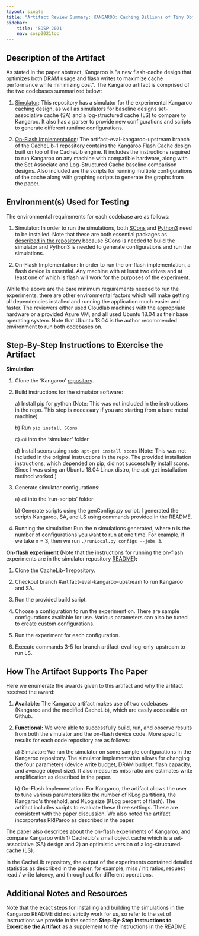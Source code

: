 ```yaml
---
layout: single
title: "Artifact Review Summary: KANGAROO: Caching Billions of Tiny Objects on Flash"
sidebar:
    title: 'SOSP 2021'
    nav: sosp2021toc
---
```


## Description of the Artifact

As stated in the paper abstract, Kangaroo is "a new flash-cache design that
optimizes both DRAM usage and flash writes to maximize cache performance while minimizing cost". The Kangaroo artifact is comprised of the two codebases summarized below:

1) [Simulator](https://github.com/saramcallister/Kangaroo): This repository has a simulator for the experimental Kangaroo caching design, as well as simulators for baseline designs set-associative cache (SA) and a log-structured cache (LS) to compare to Kangaroo. It also has a parser to provide new configurations and scripts to generate different runtime configurations.

2) [On-Flash Implementation](https://github.com/saramcallister/CacheLib-1/tree/artifact-eval-kangaroo-upstream): The artifact-eval-kangaroo-upstream branch of the CacheLib-1 repository contains the Kangaroo Flash Cache design built on top of the CacheLib engine. It includes the instructions required to run Kangaroo on any machine with compatible hardware, along with the Set Associate and Log-Structured Cache baseline comparison designs. Also included are the scripts for running multiple configurations of the cache along with graphing scripts to generate the graphs from the paper.

<!-- *Start by including the links and any other useful description (not instructions) provided by the authors, then summarize the reviewers' artifact descriptions* -->

## Environment(s) Used for Testing

The environmental requirements for each codebase are as follows:

1) Simulator: In order to run the simulations, both [SCons](https://scons.org/) and [Python3](https://www.python.org/downloads/) need to be installed. Note that these are both essential packages as [described in the repository](https://github.com/saramcallister/Kangaroo#simulation-code) because SCons is needed to build the simulator and Python3 is needed to generate configurations and run the simulations.

2) On-Flash Implementation: In order to run the on-flash implementation, a flash device is essential. Any machine with at least two drives and at least one of which is flash will work for the purposes of the experiment.

While the above are the bare minimum requirements needed to run the experiments, there are other environmental factors which will make getting all dependencies installed and running the application much easier and faster. The reviewers either used Cloudlab machines with the appropriate hardware or a provided Azure VM, and all used Ubuntu 18.04 as their base operating system. Note that Ubuntu 18.04 is the author recommended environment to run both codebases on. 
<!-- *Describe the environments the evaluators used. If multiple environments were used succesfully, list all of them. Describe the environment in sufficient detail that a later reader could conceivably re-create something similar. If author-provided resources were used, say as much about them as we know (but don't provide hostnames, etc.)* -->

## Step-By-Step Instructions to Exercise the Artifact
**Simulation:**

1) Clone the ‘Kangaroo’ [repository](https://github.com/saramcallister/Kangaroo).

2) Build instructions for the simulator software:

    a) Install pip for python (Note: This was not included in the instructions in the repo. This step is necessary if you are starting from a bare metal machine) 

    b) Run `pip install SCons`

    c) `cd` into the ‘simulator’ folder

    d) Install scons using `sudo apt-get install scons` (Note: This was not included in the original instructions in the repo. The provided installation instructions, which depended on pip, did not successfully install scons. Since I was using an Ubuntu 18.04 Linux distro, the apt-get installation method worked.)

3) Generate simulator configurations:

    a) `cd` into the ‘run-scripts’ folder

    b) Generate scripts using the genConfigs.py script. I generated the scripts Kangaroo, SA, and LS using commands provided in the README.

4) Running the simulation: Run the n simulations generated, where n is the number of configurations you want to run at one time. For example, if we take n = 3, then we run `./runLocal.py configs --jobs 3`.

**On-flash experiment** (Note that the instructions for running the on-flash experiments are in the simulator repository [README](https://github.com/saramcallister/Kangaroo#kangaroo-flash-experiments))**:**

1) Clone the CacheLib-1 repository. 

2) Checkout branch #artifact-eval-kangaroo-upstream to run Kangaroo and SA.

3) Run the provided build script.

4) Choose a configuration to run the experiment on. There are sample configurations available for use. Various parameters can also be tuned to create custom configurations.

5) Run the experiment for each configuration.

6) Execute commands 3-5 for branch artifact-eval-log-only-upstream to run LS.
<!-- *Describe what the evaluators did in a step-by-step manner to build, install, run, etc. Ideally, assuming the reviews contain enough detail, a later reader should be able to try to re-trace the evaluators' steps. Specific command lines, if they can be found in the authors' instructions, reviews, or comments, are encouraged. If multiple environments were used, and these require different steps, you may need to make notes about the differences.* -->

## How The Artifact Supports The Paper
Here we enumerate the awards given to this artifact and why the artifact received the award:

1) **Available:** The Kangaroo artifact makes use of two codebases (Kangaroo and the modified CacheLib), which are easily accessible on Github. 

2) **Functional:** We were able to successfully build, run, and observe results from both the simulator and the on-flash device code. More specific results for each code repository are as follows:

    a) Simulator: We ran the simulator on some sample configurations in the Kangaroo repository. The simulator implementation allows for changing the four parameters (device write budget, DRAM budget, flash capacity, and average object size). It also measures miss ratio and estimates write amplification as described in the paper. 

    b) On-Flash Implementation: For Kangaroo, the artifact allows the user to tune various parameters like the number of KLog partitions, the Kangaroo's threshold, and KLog size (KLog percent of flash). The artifact includes scripts to evaluate these three settings. These are consistent with the paper discussion. We also noted the artifact  incorporates RRIParoo as described in the paper.

The paper also describes about the on-flash experiments of Kangaroo, and compare Kangaroo with 1) CacheLib's small object cache which is a set-associative (SA) design and 2) an optimistic version of a log-structured cache (LS). 

In the CacheLib repository, the output of the experiments contained detailed statistics as described in the paper, for example, miss / hit ratios, request read / write latency, and throughput for different operations.

<!-- *This is the summary of why we chose to award the badges we did: If we called it Functional, what, specifically did we run? If we called it Reproduced, what specifically, did we reproduce (eg. what experiments and/or figures)? Why did we consdier this sufficient to award the badge (eg. if we did not reproduce all figures, why were the ones we did run enough)? Badges that we did not award do not need to be discussed. Stick to the facts rather than opinions as much as possible.* -->

## Additional Notes and Resources
Note that the exact steps for installing and building the simulations in the Kangaroo README did not strictly work for us, so refer to the set of instructions we provide in the section **Step-By-Step Instructions to Excercise the Artifact** as a supplement to the instructions in the README.

<!-- *If there are any other notes of interest that came up in the reviews or discussions that you think would be interesting to a future user of the artifact, you can include them here. This is also a good place to include links to other things that might be relevant to using this artifact.* -->

